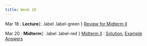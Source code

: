 ```yaml
---
title: Week 10
---
```


Mar 18
: **Lecture**{: .label .label-green } [Review for Midterm II](assets/lecture_slides/lec16.pdf)

Mar 20
: **Midterm**{: .label .label-red } [Midterm II](assets/exams/mt2.pdf) 
    : [Solution](assets/exams/mt2_sol.pdf), [Example Answers](assets/exams/mt2-example-answers.pdf)
